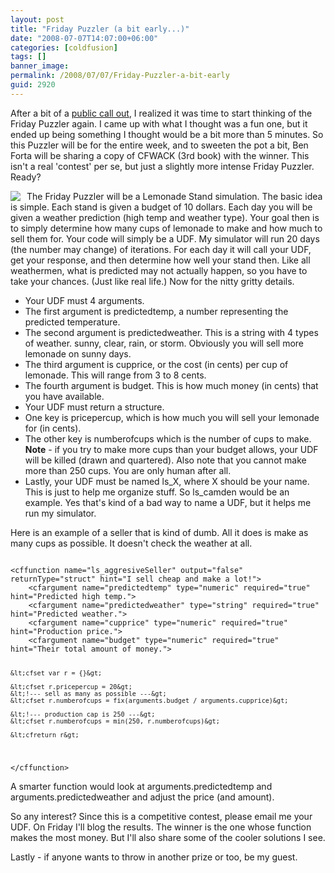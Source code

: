 ```yaml
---
layout: post
title: "Friday Puzzler (a bit early...)"
date: "2008-07-07T14:07:00+06:00"
categories: [coldfusion]
tags: []
banner_image: 
permalink: /2008/07/07/Friday-Puzzler-a-bit-early
guid: 2920
---
```


After a bit of a <a href="http://www.vintagecoding.com/blog/2008/06/27/ray-are-you-too-busy/">public call out</a>, I realized it was time to start thinking of the Friday Puzzler again. I came up with what I thought was a fun one, but it ended up being something I thought would be a bit more than 5 minutes. So this Puzzler will be for the entire week, and to sweeten the pot a bit, Ben Forta will be sharing a copy of CFWACK (3rd book) with the winner. This isn't a real 'contest' per se, but just a slightly more intense Friday Puzzler. Ready?
<!--more-->
<img src="https://static.raymondcamden.com/images/cfjedi//lss1.jpg" align="left" style="margin-right:10px;">
The Friday Puzzler will be a Lemonade Stand simulation. The basic idea is simple. Each stand is given a budget of 10 dollars. Each day you will be given a weather prediction (high temp and weather type). Your goal then is to simply determine how many cups of lemonade to make and how much to sell them for. Your code will simply be a UDF. My simulator will run 20 days (the number may change) of iterations. For each day it will call your UDF, get your response, and then determine how well your stand then. Like all weathermen, what is predicted may not actually happen, so you have to take your chances. (Just like real life.) Now for the nitty gritty details.

<ul>
<li>Your UDF must 4 arguments.
<li>The first argument is predictedtemp, a number representing the predicted temperature.
<li>The second argument is predictedweather. This is a string with 4 types of weather. sunny, clear, rain, or storm. Obviously you will sell more lemonade on sunny days.
<li>The third argument is cupprice, or the cost (in cents) per cup of lemonade. This will range from 3 to 8 cents.
<li>The fourth argument is budget. This is how much money (in cents) that you have available.
<li>Your UDF must return a structure. 
<li>One key is pricepercup, which is how much you will sell your lemonade for (in cents).
<li>The other key is numberofcups which is the number of cups to make. <b>Note</b> - if you try to make more cups than your budget allows, your UDF will be killed (drawn and quartered). Also note that you cannot make more than 250 cups. You are only human after all.
<li>Lastly, your UDF must be named ls_X, where X should be your name. This is just to help me organize stuff. So ls_camden would be an example. Yes that's kind of a bad way to name a UDF, but it helps me run my simulator.
</ul>

Here is an example of a seller that is kind of dumb. All it does is make as many cups as possible. It doesn't check the weather at all.

<code>
&lt;cffunction name="ls_aggresiveSeller" output="false" returnType="struct" hint="I sell cheap and make a lot!"&gt;
	&lt;cfargument name="predictedtemp" type="numeric" required="true" hint="Predicted high temp."&gt;
	&lt;cfargument name="predictedweather" type="string" required="true" hint="Predicted weather."&gt;
	&lt;cfargument name="cupprice" type="numeric" required="true" hint="Production price."&gt;
	&lt;cfargument name="budget" type="numeric" required="true" hint="Their total amount of money."&gt;
	
	&lt;cfset var r = {}&gt;
	
	&lt;cfset r.pricepercup = 20&gt;
	&lt;!--- sell as many as possible ---&gt;
	&lt;cfset r.numberofcups = fix(arguments.budget / arguments.cupprice)&gt;

	&lt;!--- production cap is 250 ---&gt;
	&lt;cfset r.numberofcups = min(250, r.numberofcups)&gt;
	
	&lt;cfreturn r&gt;

&lt;/cffunction&gt;
</code>

A smarter function would look at arguments.predictedtemp and arguments.predictedweather and adjust the price (and amount). 

So any interest? Since this is a competitive contest, please email me your UDF. On Friday I'll blog the results. The winner is the one whose function makes the most money. But I'll also share some of the cooler solutions I see. 

Lastly - if anyone wants to throw in another prize or too, be my guest.